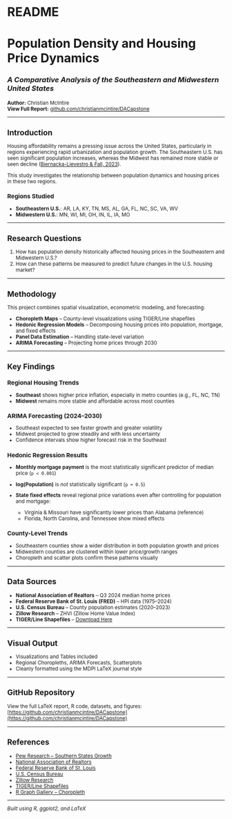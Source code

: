 # **README**

# **Population Density and Housing Price Dynamics**  
### *A Comparative Analysis of the Southeastern and Midwestern United States*

<small>

**Author:** Christian McIntire  
**View Full Report:** [github.com/christianmcintire/DACapstone](https://github.com/christianmcintire/DACapstone)

---

## **Introduction**

Housing affordability remains a pressing issue across the United States, particularly in regions experiencing rapid urbanization and population growth. The Southeastern U.S. has seen significant population increases, whereas the Midwest has remained more stable or seen decline ([Biernacka-Lievestro & Fall, 2023](https://www.pewtrusts.org/en/research-and-analysis/articles/2023/05/17/southern-states-gain-residents-the-fastest)).

This study investigates the relationship between population dynamics and housing prices in these two regions.

### **Regions Studied**

- **Southeastern U.S.**: AR, LA, KY, TN, MS, AL, GA, FL, NC, SC, VA, WV  
- **Midwestern U.S.**: MN, WI, MI, OH, IN, IL, IA, MO

---

## **Research Questions**

1. How has population density historically affected housing prices in the Southeastern and Midwestern U.S.?
2. How can these patterns be measured to predict future changes in the U.S. housing market?

---

## **Methodology**

This project combines spatial visualization, econometric modeling, and forecasting:

- **Choropleth Maps** – County-level visualizations using TIGER/Line shapefiles  
- **Hedonic Regression Models** – Decomposing housing prices into population, mortgage, and fixed effects  
- **Panel Data Estimation** – Handling state-level variation  
- **ARIMA Forecasting** – Projecting home prices through 2030

---

## **Key Findings**

### Regional Housing Trends

- **Southeast** shows higher price inflation, especially in metro counties (e.g., FL, NC, TN)  
- **Midwest** remains more stable and affordable across most counties

### ARIMA Forecasting (2024–2030)

- Southeast expected to see faster growth and greater volatility  
- Midwest projected to grow steadily and with less uncertainty  
- Confidence intervals show higher forecast risk in the Southeast

### Hedonic Regression Results

- **Monthly mortgage payment** is the most statistically significant predictor of median price (`p < 0.001`)
- **log(Population)** is *not* statistically significant (`p = 0.5`)
- **State fixed effects** reveal regional price variations even after controlling for population and mortgage:

  - Virginia & Missouri have significantly lower prices than Alabama (reference)
  - Florida, North Carolina, and Tennessee show mixed effects

### County-Level Trends

- Southeastern counties show a wider distribution in both population growth and prices  
- Midwestern counties are clustered within lower price/growth ranges  
- Choropleth and scatter plots confirm these patterns visually

---

## **Data Sources**

- **National Association of Realtors** – Q3 2024 median home prices  
- **Federal Reserve Bank of St. Louis (FRED)** – HPI data (1975–2024)  
- **U.S. Census Bureau** – County population estimates (2020–2023)  
- **Zillow Research** – ZHVI (Zillow Home Value Index)  
- **TIGER/Line Shapefiles** – [Download Here](https://www2.census.gov/geo/tiger/TIGER2024/)

---

## **Visual Output**

- Visualizations and Tables included  
- Regional Choropleths, ARIMA Forecasts, Scatterplots  
- Cleanly formatted using the MDPI LaTeX journal style

---

## **GitHub Repository**

View the full LaTeX report, R code, datasets, and figures:  
[https://github.com/christianmcintire/DACapstone](https://github.com/christianmcintire/DACapstone)

---

## **References**

- [Pew Research – Southern States Growth](https://www.pewtrusts.org/en/research-and-analysis/articles/2023/05/17/southern-states-gain-residents-the-fastest)  
- [National Association of Realtors](https://www.nar.realtor/)  
- [Federal Reserve Bank of St. Louis](https://fred.stlouisfed.org/)  
- [U.S. Census Bureau](https://www.census.gov/)  
- [Zillow Research](https://www.zillow.com/research/data/)  
- [TIGER/Line Shapefiles](https://www2.census.gov/geo/tiger/TIGER2024/)  
- [R Graph Gallery – Choropleth](https://r-graph-gallery.com/327-chloropleth-map-from-geojson-with-ggplot2.html)

---

*Built using R, ggplot2, and LaTeX*

</small>
